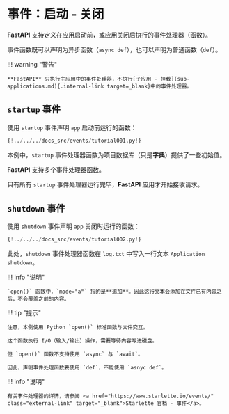 # 事件：启动 - 关闭

**FastAPI** 支持定义在应用启动前，或应用关闭后执行的事件处理器（函数）。

事件函数既可以声明为异步函数（`async def`），也可以声明为普通函数（`def`）。

!!! warning "警告"

    **FastAPI** 只执行主应用中的事件处理器，不执行[子应用 - 挂载](sub-applications.md){.internal-link target=_blank}中的事件处理器。

## `startup` 事件

使用 `startup` 事件声明 `app` 启动前运行的函数：

```Python hl_lines="8"
{!../../../docs_src/events/tutorial001.py!}
```

本例中，`startup` 事件处理器函数为项目数据库（只是**字典**）提供了一些初始值。

**FastAPI** 支持多个事件处理器函数。

只有所有 `startup` 事件处理器运行完毕，**FastAPI** 应用才开始接收请求。

## `shutdown` 事件

使用 `shutdown` 事件声明 `app` 关闭时运行的函数：

```Python hl_lines="6"
{!../../../docs_src/events/tutorial002.py!}
```

此处，`shutdown` 事件处理器函数在 `log.txt` 中写入一行文本 `Application shutdown`。

!!! info "说明"

    `open()` 函数中，`mode="a"` 指的是**追加**。因此这行文本会添加在文件已有内容之后，不会覆盖之前的内容。

!!! tip "提示"

    注意，本例使用 Python `open()` 标准函数与文件交互。

    这个函数执行 I/O（输入/输出）操作，需要等待内容写进磁盘。

    但 `open()` 函数不支持使用 `async` 与 `await`。

    因此，声明事件处理函数要使用 `def`，不能使用 `asnyc def`。

!!! info "说明"

    有关事件处理器的详情，请参阅 <a href="https://www.starlette.io/events/" class="external-link" target="_blank">Starlette 官档 - 事件</a>。
